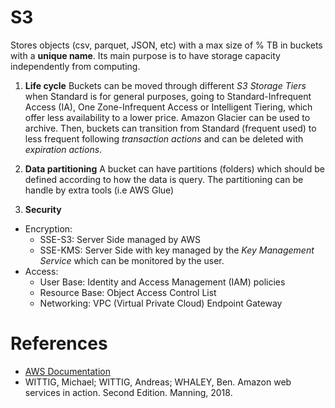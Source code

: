 # S3

Stores objects (csv, parquet, JSON, etc) with a max size of % TB in buckets with a **unique name**.
Its main purpose is to have storage capacity independently from computing.

1. **Life cycle** 
Buckets can be moved through different *S3 Storage Tiers* when Standard is for general purposes, going to Standard-Infrequent Access (IA), One Zone-Infrequent Access or Intelligent Tiering, which offer less availability to a lower price.
Amazon Glacier can be used to archive.
Then, buckets can transition from Standard (frequent used) to less frequent following *transaction actions* and can be deleted with *expiration actions*.

2. **Data partitioning**
A bucket can have partitions (folders) which should be defined according to how the data is query.
The partitioning can be handle by extra tools (i.e AWS Glue)

3. **Security**

- Encryption:
    - SSE-S3: Server Side managed by AWS
    - SSE-KMS: Server Side with key managed by the *Key Management Service* which can be monitored by the user. 
- Access:
    - User Base: Identity and Access Management (IAM) policies
    - Resource Base: Object Access Control List
    - Networking: VPC (Virtual Private Cloud) Endpoint Gateway


# References

- [AWS Documentation](https://docs.aws.amazon.com/index.html)
- WITTIG, Michael; WITTIG, Andreas; WHALEY, Ben. Amazon web services in action. Second Edition. Manning, 2018.